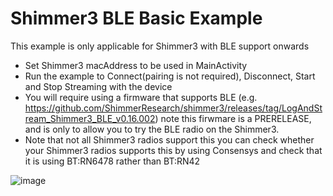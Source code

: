 # Shimmer3 BLE Basic Example
This example is only applicable for Shimmer3 with BLE support onwards

- Set Shimmer3 macAddress to be used in MainActivity
- Run the example to Connect(pairing is not required), Disconnect, Start and Stop Streaming with the device
- You will require using a firmware that supports BLE (e.g. https://github.com/ShimmerResearch/shimmer3/releases/tag/LogAndStream_Shimmer3_BLE_v0.16.002) note this firwmare is a PRERELEASE, and is only to allow you to try the BLE radio on the Shimmer3.
- Note that not all Shimmer3 radios support this you can check whether your Shimmer3 radios supports this by using Consensys and check that it is using BT:RN6478 rather than BT:RN42

![image](https://github.com/ShimmerEngineering/ShimmerAndroidAPI/assets/9572576/25a5a26c-d14a-4890-9592-6b74f07024e0)


